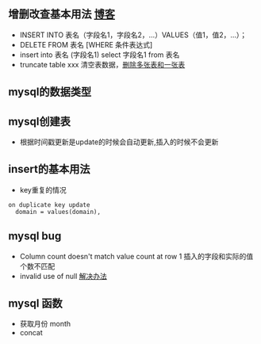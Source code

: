 ## 增删改查基本用法 [博客](https://www.cnblogs.com/heyangblog/p/7624645.html)
- INSERT INTO 表名（字段名1，字段名2，…）VALUES（值1，值2，…）；
- DELETE FROM 表名 [WHERE 条件表达式] 
- insert into 表名 (字段名1) select 字段名1 from 表名
- truncate table xxx 清空表数据，[删除多张表和一张表](https://blog.csdn.net/weixin_41380972/article/details/86627193)
## mysql的数据类型

## mysql创建表
- 根据时间戳更新是update的时候会自动更新,插入的时候不会更新
## insert的基本用法
- key重复的情况
```
on duplicate key update 
  domain = values(domain),
```
## mysql bug
- Column count doesn't match value count at row 1 插入的字段和实际的值个数不匹配
- invalid use of null [解决办法](https://blog.csdn.net/lxw1844912514/article/details/100028222)
## mysql 函数
- 获取月份 month
- concat
